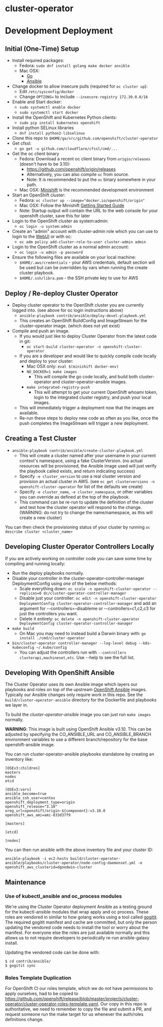 # cluster-operator

# Development Deployment

## Initial (One-Time) Setup

  * Install required packages:
    * Fedora: `sudo dnf install golang make docker ansible`
    * Mac OSX:
      * [Go](https://golang.org/doc/install#osx)
      * [Ansible](http://docs.ansible.com/ansible/latest/installation_guide/intro_installation.html#latest-releases-via-pip)
  * Change docker to allow insecure pulls (required for `oc cluster up`):
    * Edit `/etc/sysconfig/docker`
    * Change `OPTIONS=` to include `--insecure-registry 172.30.0.0/16`
  * Enable and Start docker:
    * `sudo systemctl enable docker`
    * `sudo systemctl start docker`
  * Install the OpenShift and Kubernetes Python clients:
    * `sudo pip install kubernetes openshift`
  * Install python SELinux libraries
    * `dnf install python2-libselinux`
  * Clone this repo to `$HOME/go/src/github.com/openshift/cluster-operator`
  * Get cfssl:
    * `go get -u github.com/cloudflare/cfssl/cmd/...`
  * Get the oc client binary
    * Fedora: Download a recent oc client binary from `origin/releases` (doesn't have to be 3.10):
      * https://github.com/openshift/origin/releases
      * Alternatively, you can also compile `oc` from source.
      * Note: It is recommended to put the `oc` binary somewhere in your path.
    * Mac OSX: [Minishift](https://github.com/minishift/minishift/releases) is the recommended development environment
  * Start an OpenShift cluster:
    * Fedora: `oc cluster up --image="docker.io/openshift/origin"`
    * Mac OSX: Follow the Minishift [Getting Started Guide](https://docs.openshift.org/latest/minishift/getting-started/index.html)
    * Note: Startup output will contain the URL to the web console for your openshift cluster, save this for later
  * Login to the OpenShift cluster as system:admin:
    * `oc login -u system:admin`
  * Create an "admin" account with cluster-admin role which you can use to login to the [WebUI](https://localhost:8443) or with oc:
    * `oc adm policy add-cluster-role-to-user cluster-admin admin`
  * Login to the OpenShift cluster as a normal admin account:
    * `oc login -u admin -p password`
  * Ensure the following files are available on your local machine:
    * `$HOME/.aws/credentials` - your AWS credentials, default section will be used but can be overridden by vars when running the create cluster playbook.
    * `$HOME/.ssh/libra.pem` - the SSH private key to use for AWS


## Deploy / Re-deploy Cluster Operator

  * Deploy cluster operator to the OpenShift cluster you are currently logged into. (see above for oc login instructions above)
    * `ansible-playbook contrib/ansible/deploy-devel-playbook.yml`
    * This creates an OpenShift BuildConfig and ImageStream for the cluster-operator image. (which does not yet exist)
  * Compile and push an image.
    * If you would just like to deploy Cluster Operator from the latest code in git:
      * `oc start-build cluster-operator -n openshift-cluster-operator`
    * If you are a developer and would like to quickly compile code locally and deploy to your cluster:
      * Mac OSX only: `eval $(minishift docker-env)`
      * `NO_DOCKER=1 make images`
        * This will compile the go code locally, and build both cluster-operator and cluster-operator-ansible images.
      * `make integrated-registry-push`
        * This will attempt to get your current OpenShift whoami token, login to the integrated cluster registry, and push your local images.
	* This will immediately trigger a deployment now that the images are available.
    * Re-run these steps to deploy new code as often as you like, once the push completes the ImageStream will trigger a new deployment.

## Creating a Test Cluster

  * `ansible-playbook contrib/ansible/create-cluster-playbook.yml`
    * This will create a cluster named after your username in your current context's namespace, using a fake ClusterVersion. (no actual resources will be provisioned, the Ansible image used will just verify the playbook called exists, and return indicating success)
    * Specify `-e cluster_version` to use a real cluster version and provision an actual cluster in AWS. (see `oc get clusterversions -n openshift-cluster-operator` for list of the defaults we create)
    * Specify `-e cluster_name`, `-e cluster_namespace`, or other variables you can override as defined at the top of the playbook.
    * This command can be re-run to update the definition of the cluster and test how the cluster operator will respond to the change. (WARNING: do not try to change the name/namespace, as this will create a new cluster)

You can then check the provisioning status of your cluster by running `oc describe cluster <cluster_name>`

## Developing Cluster Operator Controllers Locally

If you are actively working on controller code you can save some time by compiling and running locally:

  * Run the deploy playbooks normally.
  * Disable your controller in the cluster-operator-controller-manager DeploymentConfig using *one* of the below methods:
    * Scale everything down: `oc scale -n openshift-cluster-operator --replicas=0 dc/cluster-operator-controller-manager`
    * Disable just your controller: `oc edit -n openshift-cluster-operator DeploymentConfig cluster-operator-controller-manager` and add an argument for --controllers=-disableme or --controllers=c1,c2,c3 for just the controllers you want.
    * Delete it entirely: `oc delete -n openshift-cluster-operator DeploymentConfig cluster-operator-controller-manager`
  * `make build`
    * On Mac you may need to instead build a Darwin binary with: `go install ./cmd/cluster-operator`
  * `bin/cluster-operator controller-manager --log-level debug --k8s-kubeconfig ~/.kube/config`
    * You can adjust the controllers run with `--controllers clusterapi,machineset,etc`. Use --help to see the full list.

## Developing With OpenShift Ansible

The Cluster Operator uses its own Ansible image which layers our playbooks and roles on top of the upstream [OpenShift Ansible](https://github.com/openshift/openshift-ansible) images. Typically our Ansible changes only require work in this repo. See the `build/cluster-operator-ansible` directory for the Dockerfile and playbooks we layer in.

To build the *cluster-operator-ansible* image you can just run `make images` normally.

**WARNING**: This image is built using OpenShift Ansible v3.10. This can be adjusted by specifying the CO_ANSIBLE_URL and CO_ANSIBLE_BRANCH environment variables to use a different branch/repository for the base openshift-ansible image.

You can run cluster-operator-ansible playbooks standalone by creating an inventory like:

```
[OSEv3:children]
masters
nodes
etcd

[OSEv3:vars]
ansible_become=true
ansible_ssh_user=centos
openshift_deployment_type=origin
openshift_release="3.10"
oreg_url=openshift/origin-${component}:v3.10.0
openshift_aws_ami=ami-833d37f9

[masters]

[etcd]

[nodes]
```

You can then run ansible with the above inventory file and your cluster ID:

`ansible-playbook -i ec2-hosts build/cluster-operator-ansible/playbooks/cluster-operator/node-config-daemonset.yml -e openshift_aws_clusterid=dgoodwin-cluster`

## Maintenance

### Use of kubectl_ansible and oc_process modules
We're using the Cluster Operator deployment Ansible as a testing ground for the
kubectl-ansible modules that wrap apply and oc process. These roles are
vendored in similar to how golang works using a tool called
[gogitit](https://github.com/dgoodwin/gogitit/). The required gogitit manifest
and cache are committed, but only the person updating the vendored code needs
to install the tool or worry about the manifest. For everyone else the roles
are just available normally and this allows us to not require developers to
periodically re-run ansible-galaxy install.

Updating the vendored code can be done with:

```
$ cd contrib/ansible/
$ gogitit sync
```

### Roles Template Duplication

For OpenShift CI our roles template, which we do not have permissions to apply ourselves, had to be copied to https://github.com/openshift/release/blob/master/projects/cluster-operator/cluster-operator-roles-template.yaml. Our copy in this repo is authoritative, we need to remember to copy the file and submit a PR, and request someone run the make target for us whenever the auth/roles definitions change.
